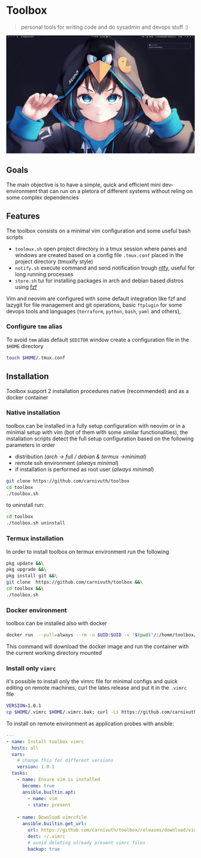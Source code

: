 # Toolbox

> personal tools for writing code and do sysadmin and devops stuff :)

![](./demo.gif)

## Goals

The main objective is to have a simple, quick and efficient mini dev-environment that can run on a pletora of different systems without reling on some complex dependencies

## Features

The toolbox consists on a minimal vim configuration and some useful bash scripts

- `toolmux.sh` open project directory in a tmux session where panes and windows are created based on a config file `.tmux.conf` placed in the project directory (tmuxify style)
- `notify.sh` execute command and send notification trough [ntfy](https://ntfy.sh/), useful for long running processes
- `store.sh` tui for installing packages in arch and debian based distros using [fzf](https://github.com/junegunn/fzf)

Vim and neovim are configured with some default integration like fzf and lazygit for file management and git operations, basic `ftplugin` for some devops tools and languages (`terraform`, `python`, `bash`, `yaml` and others),

### Configure `tmm` alias

To avoid `tmm` alias default `$EDITOR` window create a configuration file in the `$HOME` directory

```bash
touch $HOME/.tmux.conf
```

## Installation

Toolbox support 2 installation procedures native (recommended) and as a docker container

### Native installation

toolbox can be installed in a fully setup configuration with neovim or in a minimal setup with vim (bot of them with some similar functionalities),
the installation scripts detect the full setup configuration based on the following parameters in order

- distribution (*arch -> full / debian & termux ->minimal*)
- remote ssh environment (*always minimal*)
- if installation is performed as root user (*always minimal*)

```bash
git clone https://github.com/carnivuth/toolbox
cd toolbox
./toolbox.sh
```

to uninstall run:

```bash
cd toolbox
./toolbox.sh uninstall
```

### Termux installation

In order to install toolbox on termux environment run the following

```bash
pkg update &&\
pkg upgrade &&\
pkg install git &&\
git clone  https://github.com/carnivuth/toolbox &&\
cd toolbox &&\
./toolbox.sh
```

### Docker environment

toolbox can be installed also with docker

```bash
docker run  --pull=always --rm -u $UID:$UID -v "$(pwd)"/:/home/toolbox/"$(basename "$(pwd)")" --name toolbox -it carnivuth/toolbox bash
```

This command will download the docker image and run the container with the current working directory mounted

### Install only `vimrc`

it's possible to install only the vimrc file for minimal configs and quick editing on remote machines, curl the lates release and put it in the `.vimrc` file

```bash
VERSION=1.0.1
cp $HOME/.vimrc $HOME/.vimrc.bak; curl -Ls https://github.com/carnivuth/toolbox/releases/download/vimrc-v$VERSION/vimrc > $HOME/.vimrc
```

To install on remote environment as application probes with ansible:

```yaml
---
- name: Install toolbox vimrc
  hosts: all
  vars:
    # change this for different versions
    version: 1.0.1
  tasks:
    - name: Ensure vim is installed
      become: true
      ansible.builtin.apt:
        - name: vim
        - state: present

    - name: Download vimrcfile
      ansible.builtin.get_url:
        url: https://github.com/carnivuth/toolbox/releases/download/vimrc-v{{ version }}/vimrc
        dest: ~/.vimrc
        # avoid deleting already present vimrc files
        backup: true
```
